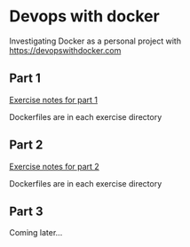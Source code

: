 # Devops with docker

Investigating Docker as a personal project with https://devopswithdocker.com

## Part 1
[Exercise notes for part 1](/part1/README.md)

Dockerfiles are in each exercise directory

## Part 2
[Exercise notes for part 2](/part2/README.md)

Dockerfiles are in each exercise directory

## Part 3

Coming later...
